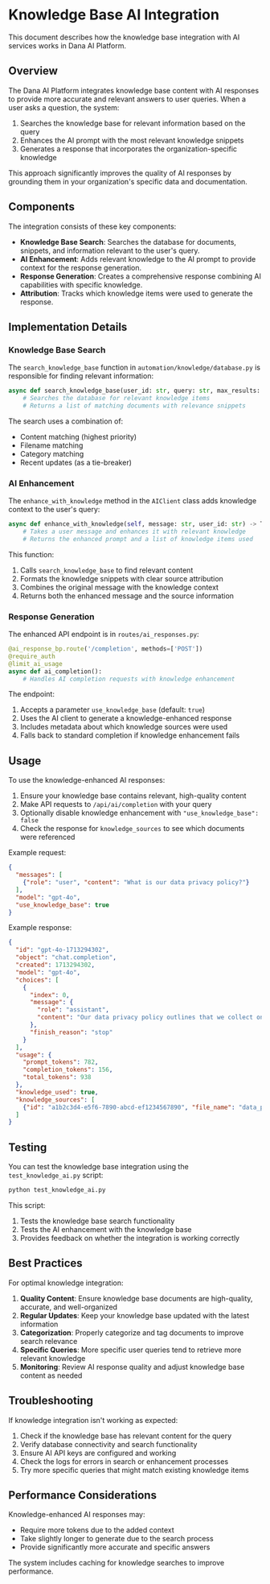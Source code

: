 # Knowledge Base AI Integration

This document describes how the knowledge base integration with AI services works in Dana AI Platform.

## Overview

The Dana AI Platform integrates knowledge base content with AI responses to provide more accurate and relevant answers to user queries. When a user asks a question, the system:

1. Searches the knowledge base for relevant information based on the query
2. Enhances the AI prompt with the most relevant knowledge snippets
3. Generates a response that incorporates the organization-specific knowledge

This approach significantly improves the quality of AI responses by grounding them in your organization's specific data and documentation.

## Components

The integration consists of these key components:

- **Knowledge Base Search**: Searches the database for documents, snippets, and information relevant to the user's query.
- **AI Enhancement**: Adds relevant knowledge to the AI prompt to provide context for the response generation.
- **Response Generation**: Creates a comprehensive response combining AI capabilities with specific knowledge.
- **Attribution**: Tracks which knowledge items were used to generate the response.

## Implementation Details

### Knowledge Base Search

The `search_knowledge_base` function in `automation/knowledge/database.py` is responsible for finding relevant information:

```python
async def search_knowledge_base(user_id: str, query: str, max_results: int = 5) -> List[Dict[str, Any]]:
    # Searches the database for relevant knowledge items
    # Returns a list of matching documents with relevance snippets
```

The search uses a combination of:
- Content matching (highest priority)
- Filename matching
- Category matching
- Recent updates (as a tie-breaker)

### AI Enhancement

The `enhance_with_knowledge` method in the `AIClient` class adds knowledge context to the user's query:

```python
async def enhance_with_knowledge(self, message: str, user_id: str) -> Tuple[str, List[Dict[str, Any]]]:
    # Takes a user message and enhances it with relevant knowledge
    # Returns the enhanced prompt and a list of knowledge items used
```

This function:
1. Calls `search_knowledge_base` to find relevant content
2. Formats the knowledge snippets with clear source attribution
3. Combines the original message with the knowledge context
4. Returns both the enhanced message and the source information

### Response Generation

The enhanced API endpoint is in `routes/ai_responses.py`:

```python
@ai_response_bp.route('/completion', methods=['POST'])
@require_auth
@limit_ai_usage
async def ai_completion():
    # Handles AI completion requests with knowledge enhancement
```

The endpoint:
1. Accepts a parameter `use_knowledge_base` (default: `true`)
2. Uses the AI client to generate a knowledge-enhanced response
3. Includes metadata about which knowledge sources were used
4. Falls back to standard completion if knowledge enhancement fails

## Usage

To use the knowledge-enhanced AI responses:

1. Ensure your knowledge base contains relevant, high-quality content
2. Make API requests to `/api/ai/completion` with your query
3. Optionally disable knowledge enhancement with `"use_knowledge_base": false`
4. Check the response for `knowledge_sources` to see which documents were referenced

Example request:
```json
{
  "messages": [
    {"role": "user", "content": "What is our data privacy policy?"}
  ],
  "model": "gpt-4o",
  "use_knowledge_base": true
}
```

Example response:
```json
{
  "id": "gpt-4o-1713294302",
  "object": "chat.completion",
  "created": 1713294302,
  "model": "gpt-4o",
  "choices": [
    {
      "index": 0,
      "message": {
        "role": "assistant",
        "content": "Our data privacy policy outlines that we collect only essential data needed to provide our services, including personal information that users provide directly and usage data collected automatically..."
      },
      "finish_reason": "stop"
    }
  ],
  "usage": {
    "prompt_tokens": 782,
    "completion_tokens": 156,
    "total_tokens": 938
  },
  "knowledge_used": true,
  "knowledge_sources": [
    {"id": "a1b2c3d4-e5f6-7890-abcd-ef1234567890", "file_name": "data_privacy_policy.pdf"}
  ]
}
```

## Testing

You can test the knowledge base integration using the `test_knowledge_ai.py` script:

```bash
python test_knowledge_ai.py
```

This script:
1. Tests the knowledge base search functionality
2. Tests the AI enhancement with the knowledge base
3. Provides feedback on whether the integration is working correctly

## Best Practices

For optimal knowledge integration:

1. **Quality Content**: Ensure knowledge base documents are high-quality, accurate, and well-organized
2. **Regular Updates**: Keep your knowledge base updated with the latest information
3. **Categorization**: Properly categorize and tag documents to improve search relevance
4. **Specific Queries**: More specific user queries tend to retrieve more relevant knowledge
5. **Monitoring**: Review AI response quality and adjust knowledge base content as needed

## Troubleshooting

If knowledge integration isn't working as expected:

1. Check if the knowledge base has relevant content for the query
2. Verify database connectivity and search functionality
3. Ensure AI API keys are configured and working
4. Check the logs for errors in search or enhancement processes
5. Try more specific queries that might match existing knowledge items

## Performance Considerations

Knowledge-enhanced AI responses may:
- Require more tokens due to the added context
- Take slightly longer to generate due to the search process
- Provide significantly more accurate and specific answers

The system includes caching for knowledge searches to improve performance.
